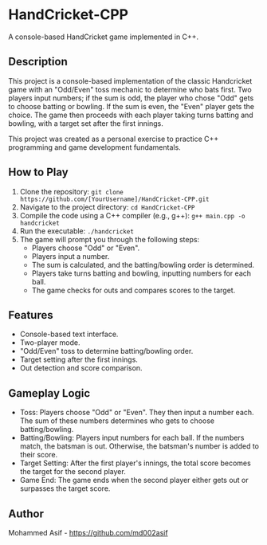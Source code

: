 # HandCricket-CPP

A console-based HandCricket game implemented in C++.

## Description

This project is a console-based implementation of the classic Handcricket game with an "Odd/Even" toss mechanic to determine who bats first. Two players input numbers; if the sum is odd, the player who chose "Odd" gets to choose batting or bowling. If the sum is even, the "Even" player gets the choice. The game then proceeds with each player taking turns batting and bowling, with a target set after the first innings.

This project was created as a personal exercise to practice C++ programming and game development fundamentals.

## How to Play

1.  Clone the repository: `git clone https://github.com/[YourUsername]/HandCricket-CPP.git`
2.  Navigate to the project directory: `cd HandCricket-CPP`
3.  Compile the code using a C++ compiler (e.g., g++): `g++ main.cpp -o handcricket`
4.  Run the executable: `./handcricket`
5.  The game will prompt you through the following steps:
    *   Players choose "Odd" or "Even".
    *   Players input a number.
    *   The sum is calculated, and the batting/bowling order is determined.
    *   Players take turns batting and bowling, inputting numbers for each ball.
    *   The game checks for outs and compares scores to the target.

## Features

*   Console-based text interface.
*   Two-player mode.
*   "Odd/Even" toss to determine batting/bowling order.
*   Target setting after the first innings.
*   Out detection and score comparison.

## Gameplay Logic

*   Toss: Players choose "Odd" or "Even". They then input a number each. The sum of these numbers determines who gets to choose batting/bowling.
*   Batting/Bowling: Players input numbers for each ball. If the numbers match, the batsman is out. Otherwise, the batsman's number is added to their score.
*   Target Setting: After the first player's innings, the total score becomes the target for the second player.
*   Game End: The game ends when the second player either gets out or surpasses the target score.

## Author

Mohammed Asif - https://github.com/md002asif
